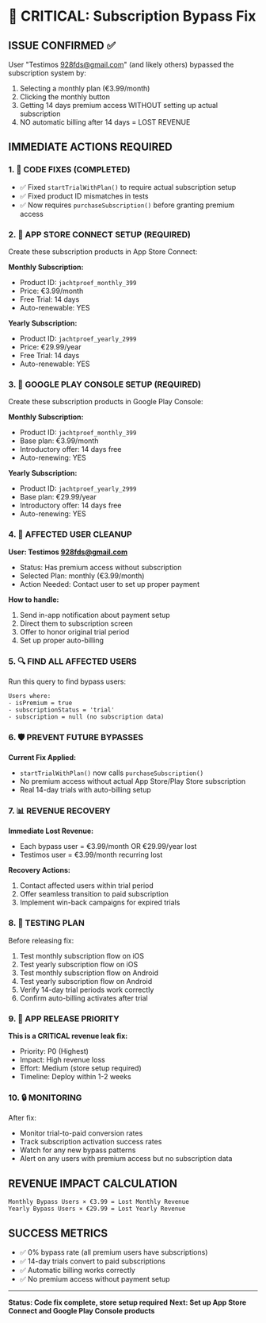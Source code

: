# 🚨 CRITICAL: Subscription Bypass Fix

## ISSUE CONFIRMED ✅
User "Testimos 928fds@gmail.com" (and likely others) bypassed the subscription system by:
1. Selecting a monthly plan (€3.99/month)
2. Clicking the monthly button
3. Getting 14 days premium access WITHOUT setting up actual subscription
4. NO automatic billing after 14 days = LOST REVENUE

## IMMEDIATE ACTIONS REQUIRED

### 1. 🔧 CODE FIXES (COMPLETED)
- ✅ Fixed `startTrialWithPlan()` to require actual subscription setup
- ✅ Fixed product ID mismatches in tests
- ✅ Now requires `purchaseSubscription()` before granting premium access

### 2. 📱 APP STORE CONNECT SETUP (REQUIRED)
Create these subscription products in App Store Connect:

**Monthly Subscription:**
- Product ID: `jachtproef_monthly_399`
- Price: €3.99/month
- Free Trial: 14 days
- Auto-renewable: YES

**Yearly Subscription:**
- Product ID: `jachtproef_yearly_2999`  
- Price: €29.99/year
- Free Trial: 14 days
- Auto-renewable: YES

### 3. 🤖 GOOGLE PLAY CONSOLE SETUP (REQUIRED)
Create these subscription products in Google Play Console:

**Monthly Subscription:**
- Product ID: `jachtproef_monthly_399`
- Base plan: €3.99/month
- Introductory offer: 14 days free
- Auto-renewing: YES

**Yearly Subscription:**
- Product ID: `jachtproef_yearly_2999`
- Base plan: €29.99/year  
- Introductory offer: 14 days free
- Auto-renewing: YES

### 4. 👤 AFFECTED USER CLEANUP
**User: Testimos 928fds@gmail.com**
- Status: Has premium access without subscription
- Selected Plan: monthly (€3.99/month)
- Action Needed: Contact user to set up proper payment

**How to handle:**
1. Send in-app notification about payment setup
2. Direct them to subscription screen
3. Offer to honor original trial period
4. Set up proper auto-billing

### 5. 🔍 FIND ALL AFFECTED USERS
Run this query to find bypass users:
```
Users where:
- isPremium = true
- subscriptionStatus = 'trial'  
- subscription = null (no subscription data)
```

### 6. 🛡️ PREVENT FUTURE BYPASSES
**Current Fix Applied:**
- `startTrialWithPlan()` now calls `purchaseSubscription()`
- No premium access without actual App Store/Play Store subscription
- Real 14-day trials with auto-billing setup

### 7. 📊 REVENUE RECOVERY
**Immediate Lost Revenue:**
- Each bypass user = €3.99/month OR €29.99/year lost
- Testimos user = €3.99/month recurring lost

**Recovery Actions:**
1. Contact affected users within trial period
2. Offer seamless transition to paid subscription
3. Implement win-back campaigns for expired trials

### 8. 🧪 TESTING PLAN
Before releasing fix:
1. Test monthly subscription flow on iOS
2. Test yearly subscription flow on iOS  
3. Test monthly subscription flow on Android
4. Test yearly subscription flow on Android
5. Verify 14-day trial periods work correctly
6. Confirm auto-billing activates after trial

### 9. 📱 APP RELEASE PRIORITY
**This is a CRITICAL revenue leak fix:**
- Priority: P0 (Highest)
- Impact: High revenue loss
- Effort: Medium (store setup required)
- Timeline: Deploy within 1-2 weeks

### 10. 🔒 MONITORING
After fix:
- Monitor trial-to-paid conversion rates
- Track subscription activation success rates
- Watch for any new bypass patterns
- Alert on any users with premium access but no subscription data

## REVENUE IMPACT CALCULATION
```
Monthly Bypass Users × €3.99 = Lost Monthly Revenue
Yearly Bypass Users × €29.99 = Lost Yearly Revenue
```

## SUCCESS METRICS
- ✅ 0% bypass rate (all premium users have subscriptions)
- ✅ 14-day trials convert to paid subscriptions
- ✅ Automatic billing works correctly
- ✅ No premium access without payment setup

---
**Status: Code fix complete, store setup required**
**Next: Set up App Store Connect and Google Play Console products** 